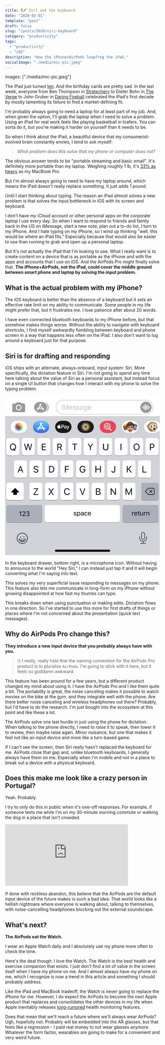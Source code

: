 ```yaml
---
title: 🎙️🖋️ Siri and the keyboard
date: "2020-02-01"
template: "post"
draft: false
slug: "/posts/2020/siri-keyboard"
category: "productivity"
tags:
  - "productivity"
  - "iOS"
description: "How the iPhone+AirPods leapfrog the iPad."
socialImage: "./media/mic-pic.jpeg"
---
```


images: ["./media/mic-pic.jpeg"]


The iPad just turned [ten](https://www.theverge.com/2020/1/27/21083369/apple-ipad-10-years-launch-steve-jobs-tablet-market). And the birthday cards are pretty sad. In the last week, everyone from Ben Thompson in [Stratechery](https://stratechery.com/2020/the-ipad-at-10-the-ipad-disappointment-ipads-missing-ecosystem/) to Dieter Bohn in [The Verge](https://www.theverge.com/tech/2020/1/28/21110994/ipad-limitations-user-interface-10-years) to John Gruber in [Daring Fireball](https://daringfireball.net/2020/01/the_ipad_awkwardly_turns_10) celebrated the iPad's first decade by mostly lamenting its failure to find a market-defining fit.

I'm probably always going to need a laptop for at least part of my job. And, when given the option, I'll grab the laptop when I need to solve a problem. Using an iPad for real work feels like playing basketball in loafers. You can sorta do it, but you're making it harder on yourself than it needs to be.

So when I think about the iPad, a beautiful device that my consumerist-evolved brain constantly envies, I tend to ask myself:

> *What problem does this solve that my phone or computer does not?*

The obvious answer tends to be "portable streaming and basic email". It's definitely more portable than my laptop. Weighing roughly 1 lb, it's [33% as heavy](https://www.apple.com/macbook-pro-13/specs/) as my MacBook Pro.

But I'm almost always going to need to have my laptop around, which means the iPad doesn't really replace something. It just adds 1 pound.

Until I start thinking about typing. The reason an iPad *almost* solves a new problem is that solves the input bottleneck in iOS with its screen and keyboard.

I don't have my iCloud account or other personal apps on the corporate laptop I use every day. So when I want to respond to friends and family back in the US on iMessage, start a new note, plan out a to-do list, I turn to my iPhone. And I hate typing on my iPhone, so I wind up thinking "well, this would be where an iPad fits." Especially because that would also be easier to use than running to grab and open up a personal laptop.

But it's not actually the iPad that I'm looking to use. What I really want is to create content on a device that is as portable as the iPhone and with the apps and accounts that I use on iOS. And the AirPods Pro might finally solve that. **The iPhone+AirPods, not the iPad, could cover the middle ground between smart phone and laptop by solving the input problem.**

## What is the actual problem with my iPhone?

The iOS keyboard is better than the absence of a keyboard but it sets an effective rate limit on my ability to communicate. Some people in my life might prefer that, but it frustrates me. I lose patience after about 20 words.

I have even connected bluetooth keyboards to my iPhone before, but that somehow makes things worse. Without the ability to navigate with keyboard shortcuts, I find myself awkwardly fumbling between keyboard and phone screen in a way that happens less often on the iPad. I also don't want to lug around a keyboard just for that purpose.

## Siri is for drafting and responding

iOS ships with an alternate, always-onboard, input system: Siri. More specifically, the dictation feature in Siri. I'm not going to spend any time here talking about the value of Siri as a personal assistant, but instead focus on a single UI button that changes how I interact with my phone to solve the typing problem.

![Mic Pic](./media/mic-pic.jpeg)

In the keyboard drawer, bottom right, is a microphone icon. Without having to announce to the world "Hey Siri," I can instead just tap it and it will begin converting what I'm saying into text.

This solves my very superficial issue responding to messages on my phone. This feature also lets me communicate in long-form on my iPhone without growing disappointed at how fast my thumbs can type.

This breaks down when using punctuation or making edits. Dictation flows in one direction. So I've started to use this more for first drafts of things or places where I'm not concerned about the presentation (quick text messages).

## Why do AirPods Pro change this?

**They introduce a new input device that you probably always have with you.**

> 🙄 I really, really hate that the naming convention for the AirPods Pro product is to pluralize `AirPods`. I'm going to stick with it here, but it feels so goddamn awkward.

This feature has been around for a few years, but a different product changed my mind about using it. I have the AirPods Pro and I like them quite a bit. The portability is great, the noise canceling makes it possible to watch movies on the bike at the gym, and they integrate well with the phone. Are there better noise canceling and wireless headphones out there? Probably, but I'd have to do the research. I'm just bought into the ecosystem at this point and like these a lot.

The AirPods solve one last hurdle in just using the phone for dictation. When talking to the phone directly, I need to raise it to speak, then lower it to review, then maybe raise again. Minor nuisance, but one that makes it feel not like an input device and more like a turn-based game.

If I can't see the screen, then Siri really hasn't replaced the keyboard for me. AirPods close that gap and, unlike bluetooth keyboards, I generally always have them on me. Especially when I'm mobile and not in a place to break out a device with a physical keyboard.

## Does this make me look like a crazy person in Portugal?

Yeah. Probably.

I try to only do this in public when it's one-off responses. For example, if someone texts me while I'm on my 30-minute morning commute or walking the dog in a place that isn't crowded.

<iframe
  src="https://iframe.videodelivery.net/cc03f1baa6d0a2642af6ade5e170296f"
  style="border: none;"
  height="200"
  width="400"
  allow="accelerometer; gyroscope; autoplay; encrypted-media; picture-in-picture;"
  allowfullscreen="true"
></iframe>

If done with reckless abandon, this believe that the AirPods are the default input device of the future makes is such a bad idea. That world looks like a hellish nightmare where everyone is walking about, talking to themselves, with noise-cancelling headphones blocking out the external soundscape.

## What's next?

**The AirPods eat the Watch.**

I wear an Apple Watch daily and I absolutely use my phone more often to check the time.

Here's the deal though: I love the Watch. The Watch is the best health and exercise companion that exists. I just don't find a lot of value in the screen itself when I have my phone on me. And I almost always have my phone on me, which I recognize is now a trend in this article and something I should probably address.

Like the iPad and MacBook tradeoff, the Watch is never going to replace the iPhone for me. However, I do expect the AirPods to become the next Apple product that replaces and consolidates the other devices in my life when Apple inevitably releases [long-rumored](https://www.cultofmac.com/602172/health-tracking-airpods-rumored-for-first-half-of-2019/) health monitoring features.

Does that mean that we'll reach a future where we'll always wear AirPods? Ugh, hopefully not. Probably will be embedded into the AR glasses, but that feels like a regression - I paid real money to not wear glasses anymore. Whatever the form factor, wearables are going to make for a convenient and very weird future.
